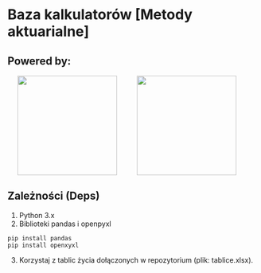 # Baza kalkulatorów [Metody aktuarialne]

## Powered by:
<img src="https://ue.poznan.pl/wp-content/themes/uep-2022/assets/images/logo-full-pl.svg" width="200" hspace="20" img align="left"/>
<img src="https://cdn.icon-icons.com/icons2/2699/PNG/512/opensource_logo_icon_169884.png" width="200" hspace="20" />

## Zależności (Deps)
1. Python 3.x
2. Biblioteki pandas i openpyxl
```
pip install pandas
pip install openxyxl
```
3. Korzystaj z tablic życia dołączonych w repozytorium (plik: tablice.xlsx).

